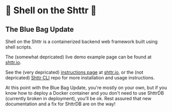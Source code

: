 # :toilet: Shell on the Shttr :toilet:
## The Blue Bag Update

Shell on the Shttr is a containerized backend web framework built using shell scripts.

The (somewhat depricated) live demo example page can be found at [shttr.io](https://shttr.io).

See the (very depricated) [instructions page](https://shttr.io/cgi-bin/readme.sh) at [shttr.io](https://shttr.io), or the (not depricated) [Shttr CLI](https://github.com/calebstein1/shttr) repo for more installation and usage instructions.

At this point with the Blue Bag Update, you're mostly on your own, but if you know how to deploy a Docker container and you don't need to use ShttrDB (currently broken in deployment), you'll be ok. Rest assured that new documentation and a fix for ShttrDB are on the way!
